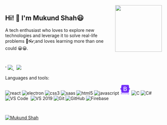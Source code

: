 <img align ="right" src = "https://i.imgur.com/fwO0TqB.jpeg" width="150" height="150">

## Hi! 👋 I'm Mukund Shah😃
<p>
    A tech enthusiast who loves to explore new technologies and leverage it to solve real-life problems 🎢👓;and loves learning more than one could 😀😀.
</p>


<br/>

 <p>'

  <a href="https://www.linkedin.com/in/mukundshah2058/">
    <img src="https://img.shields.io/badge/Mukund-Shah-blue?logo=linkedin">
  </a> &nbsp; 
  <a href="https://instagram.com/mukund_shah2058">
    <img src="https://img.shields.io/badge/@mukund__shah2058-black?style=flat&logo=instagram">
  </a>
 
</p>

Languages and tools:

<p align="left">

<img src=https://devicons.github.io/devicon/devicon.git/icons/react/react-original-wordmark.svg alt=react title=React width="32" height="32"/>

<img src=https://devicons.github.io/devicon/devicon.git/icons/electron/electron-original.svg alt=electron title=Electron width="32" height="32"/>

<img src=https://devicons.github.io/devicon/devicon.git/icons/css3/css3-original-wordmark.svg alt=css3 title="CSS 3" width="32" height="32"/>

<img src=https://devicons.github.io/devicon/devicon.git/icons/sass/sass-original.svg alt=saas title="Saas" width="32" height="32"/>

<img src=https://devicons.github.io/devicon/devicon.git/icons/html5/html5-original-wordmark.svg alt=html5 title="HTML 5" width="32" height="32"/>

<img src=https://devicons.github.io/devicon/devicon.git/icons/javascript/javascript-original.svg alt=javascript title=JavaScript width="32" height="32"/>

<img src=https://raw.githubusercontent.com/devicons/devicon/master/icons/bootstrap/bootstrap-plain-wordmark.svg alt=Bootstrap title=Bootstrap width="32" height="32"/>

<img src=https://devicons.github.io/devicon/devicon.git/icons/c/c-original.svg alt="C" title="C (Basics)" width="32" height="32"/>

 <img src="https://devicons.github.io/devicon/devicon.git/icons/csharp/csharp-original.svg" alt="C#" title="C#" width="32" height="32"/> 
 
 <img src=https://upload.wikimedia.org/wikipedia/commons/thumb/9/9a/Visual_Studio_Code_1.35_icon.svg/1024px-Visual_Studio_Code_1.35_icon.svg.png alt="VS Code" title="Visual Studio Code" width="32" height="32"/>

 <img src="" alt="" width="10">
 
 <img src=https://visualstudio.microsoft.com/wp-content/uploads/2019/02/VSWinIcon_100x.png alt="VS 2019" title="Visual Studio 2019" width="32" height="32"/>

 <img src=https://devicons.github.io/devicon/devicon.git/icons/git/git-original.svg title="Git" alt="Git" width="32" height="32"/>
 
 <img src=https://devicons.github.io/devicon/devicon.git/icons/github/github-original.svg title="GitHub" alt="GitHub" width="32" height="32"/>

 <img src=https://www.gstatic.com/devrel-devsite/prod/v425077d6c7be97246d05a953898cb9591a173a3cef753a451b8729896196bc0a/firebase/images/touchicon-180.png alt="Firebase" title="Firebase" width="32" height="32"/>
 </p>

<br/>

[![Mukund Shah](https://github-readme-stats.vercel.app/api?username=mukundshah)](https://github.com/mukundshah)
